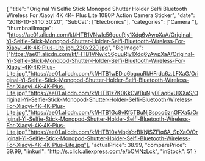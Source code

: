 {
	"title": "Original Yi Selfie Stick Monopod Shutter Holder Selfi Bluetooth Wireless For Xiaoyi 4K 4K+ Plus Lite 1080P Action Camera Sticker",
	"date": "2018-10-31 10:30:20",
	"SubCat": ["Electronics"],
	"categories": ["Camera "],
	"thumbnailImage": "https://ae01.alicdn.com/kf/HTB1VNwlc56guuRjy1Xdq6yAwpXaA/Original-Yi-Selfie-Stick-Monopod-Shutter-Holder-Selfi-Bluetooth-Wireless-For-Xiaoyi-4K-4K-Plus-Lite.jpg_220x220.jpg",
	"BigImage": ["https://ae01.alicdn.com/kf/HTB1VNwlc56guuRjy1Xdq6yAwpXaA/Original-Yi-Selfie-Stick-Monopod-Shutter-Holder-Selfi-Bluetooth-Wireless-For-Xiaoyi-4K-4K-Plus-Lite.jpg","https://ae01.alicdn.com/kf/HTB1wED.c6bguuRkHFrdq6z.LFXaG/Original-Yi-Selfie-Stick-Monopod-Shutter-Holder-Selfi-Bluetooth-Wireless-For-Xiaoyi-4K-4K-Plus-Lite.jpg","https://ae01.alicdn.com/kf/HTB1z7K0KkCWBuNjy0Faq6xUlXXaS/Original-Yi-Selfie-Stick-Monopod-Shutter-Holder-Selfi-Bluetooth-Wireless-For-Xiaoyi-4K-4K-Plus-Lite.jpg","https://ae01.alicdn.com/kf/HTB1Gc8vKf5TBuNjSspcq6znGFXa5/Original-Yi-Selfie-Stick-Monopod-Shutter-Holder-Selfi-Bluetooth-Wireless-For-Xiaoyi-4K-4K-Plus-Lite.jpg","https://ae01.alicdn.com/kf/HTB10xMbpYorBKNjSZFjq6A_SpXaO/Original-Yi-Selfie-Stick-Monopod-Shutter-Holder-Selfi-Bluetooth-Wireless-For-Xiaoyi-4K-4K-Plus-Lite.jpg"],
	"actualPrice": 38.99,
	"comparePrice": 39.99,
	"linkurl": "http://s.click.aliexpress.com/e/bCMNzLck",
	"inStock": 51
}
